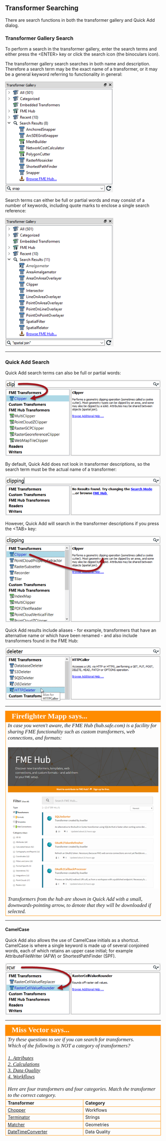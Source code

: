## Transformer Searching ##
There are search functions in both the transformer gallery and Quick Add dialog.

### Transformer Gallery Search

To perform a search in the transformer gallery, enter the search terms and either press the &lt;ENTER&gt; key or click the search icon (the binoculars icon).

The transformer gallery search searches in both name and description. Therefore a search term may be the exact name of a transformer, or it may be a general keyword referring to functionality in general:

![](./Images/Img4.004.TransformerGallerySearch.png)

Search terms can either be full or partial words and may consist of a number of keywords, including quote marks to enclose a single search reference:

![](./Images/Img4.005.GalleryQuotedSearch.png)

---

### Quick Add Search ###

Quick Add search terms can also be full or partial words:

![](./Images/Img4.006.QuickAddPartName.png)

By default, Quick Add does not look in transformer descriptions, so the search term must be the actual name of a transformer:

![](./Images/Img4.007.QuickAddNameOnly.png)

However, Quick Add will search in the transformer descriptions if you press the &lt;TAB&gt; key:

![](./Images/Img4.008.QuickAddKeywordSearch.png)

Quick Add results include aliases - for example, transformers that have an alternative name or which have been renamed - and also include transformers found in the FME Hub:

![](./Images/Img4.009.QuickAddAliasResult.png)

---

<!--Person X Says Section-->

<table style="border-spacing: 0px">
<tr>
<td style="vertical-align:middle;background-color:darkorange;border: 2px solid darkorange">
<i class="fa fa-quote-left fa-lg fa-pull-left fa-fw" style="color:white;padding-right: 12px;vertical-align:text-top"></i>
<span style="color:white;font-size:x-large;font-weight: bold;font-family:serif">Firefighter Mapp says...</span>
</td>
</tr>

<tr>
<td style="border: 1px solid darkorange">
<span style="font-family:serif; font-style:italic; font-size:larger">
In case you weren't aware, the FME Hub (hub.safe.com) is a facility for sharing FME functionality such as custom transformers, web connections, and formats:
<br><br><img src="./Images/Img4.010.FMEHubWebSite.png">
<br><br>Transformers from the hub are shown in Quick Add with a small, downwards-pointing arrow, to denote that they will be downloaded if selected.
</span>
</td>
</tr>
</table>

---

#### CamelCase ####
Quick Add also allows the use of CamelCase initials as a shortcut. CamelCase is where a single keyword is made up of several conjoined words, each of which retains an upper case initial; for example AttributeFileWriter (AFW) or ShortestPathFinder (SPF).

![](./Images/Img4.011.QuickAddCamelCase.png)

---

<!--Person X Says Section-->

<table style="border-spacing: 0px">
<tr>
<td td colspan="2" style="vertical-align:middle;background-color:darkorange;border: 2px solid darkorange">
<i class="fa fa-quote-left fa-lg fa-pull-left fa-fw" style="color:white;padding-right: 12px;vertical-align:text-top"></i>
<span style="color:white;font-size:x-large;font-weight: bold;font-family:serif">Miss Vector says...</span>
</td>
</tr>

<tr>
<td td colspan="2" style="border: 1px solid darkorange">
<span style="font-family:serif; font-style:italic; font-size:larger">
Try these questions to see if you can search for transformers.
<br>Which of the following is NOT a category of transformers?
<br><br><a href="http://52.73.3.37/fmedatastreaming/Manual/QAResponse2017.fmw?chapter=5&question=1&answer=1&DestDataset_TEXTLINE=C%3A%5CFMEOutput%5CQAResponse.html">1. Attributes</a>
<br><a href="http://52.73.3.37/fmedatastreaming/Manual/QAResponse2017.fmw?chapter=5&question=1&answer=2&DestDataset_TEXTLINE=C%3A%5CFMEOutput%5CQAResponse.html">2. Calculations</a>
<br><a href="http://52.73.3.37/fmedatastreaming/Manual/QAResponse2017.fmw?chapter=5&question=1&answer=3&DestDataset_TEXTLINE=C%3A%5CFMEOutput%5CQAResponse.html">3. Data Quality</a>
<br><a href="http://52.73.3.37/fmedatastreaming/Manual/QAResponse2017.fmw?chapter=5&question=1&answer=4&DestDataset_TEXTLINE=C%3A%5CFMEOutput%5CQAResponse.html">4. Workflows</a>
<br><br>Here are four transformers and four categories. Match the transformer to the correct category.
</span>
</td>
</tr>
<tr><td width="50%" style="font-weight: bold; border: 1px solid darkorange">Transformer</td><td style="font-weight: bold; border: 1px solid darkorange">Category</td></tr>
<tr><td style="border: 1px solid darkorange"><a href="http://52.73.3.37/fmedatastreaming/Manual/QAResponse2017.fmw?chapter=5&question=2&answer=1&DestDataset_TEXTLINE=C%3A%5CFMEOutput%5CQAResponse.html">Chopper</a></td><td style="border: 1px solid darkorange">Workflows</td></tr>
<tr><td style="border: 1px solid darkorange"><a href="http://52.73.3.37/fmedatastreaming/Manual/QAResponse2017.fmw?chapter=5&question=2&answer=2&DestDataset_TEXTLINE=C%3A%5CFMEOutput%5CQAResponse.html">Terminator</a></td><td style="border: 1px solid darkorange">Strings</td></tr>
<tr><td style="border: 1px solid darkorange"><a href="http://52.73.3.37/fmedatastreaming/Manual/QAResponse2017.fmw?chapter=5&question=2&answer=3&DestDataset_TEXTLINE=C%3A%5CFMEOutput%5CQAResponse.html">Matcher</a></td><td style="border: 1px solid darkorange">Geometries</td></tr>
<tr><td style="border: 1px solid darkorange"><a href="http://52.73.3.37/fmedatastreaming/Manual/QAResponse2017.fmw?chapter=5&question=2&answer=4&DestDataset_TEXTLINE=C%3A%5CFMEOutput%5CQAResponse.html">DateTimeConverter</a></td><td style="border: 1px solid darkorange">Data Quality</td></tr>
</span>
</td>
</tr>
</table>
